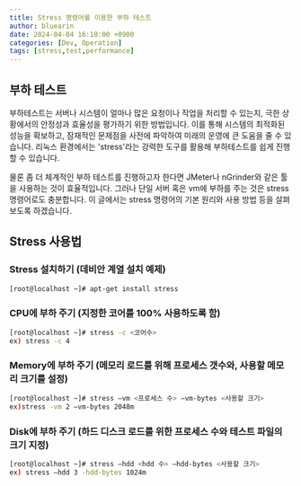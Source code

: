 ```yaml
---
title: Stress 명령어를 이용한 부하 테스트
author: bluearin
date: 2024-04-04 16:10:00 +0900
categories: [Dev, Operation]
tags: [stress,test,performance]
---
```


## 부하 테스트
부하테스트는 서버나 시스템이 얼마나 많은 요청이나 작업을 처리할 수 있는지, 극한 상황에서의 안정성과 효율성을 평가하기 위한 방법입니다. 이를 통해 시스템의 최적화된 성능을 확보하고, 잠재적인 문제점을 사전에 파악하여 미래의 운영에 큰 도움을 줄 수 있습니다. 리눅스 환경에서는 'stress'라는 강력한 도구를 활용해 부하테스트를 쉽게 진행할 수 있습니다.

물론 좀 더 체계적인 부하 테스트를 진행하고자 한다면 JMeter나 nGrinder와 같은 툴을 사용하는 것이 효율적입니다. 그러나 단일 서버 혹은 vm에 부하를 주는 것은 stress 명령어로도 충분합니다. 이 글에서는 stress 명령어의 기본 원리와 사용 방법 등을 살펴보도록 하겠습니다.


## Stress 사용법
### Stress 설치하기 (데비안 계열 설치 예제)
``` bash
[root@localhost ~]# apt-get install stress
```

### CPU에 부하 주기 (지정한 코어를 100% 사용하도록 함)
``` bash
[root@localhost ~]# stress -c <코어수>
ex) stress -c 4
```

### Memory에 부하 주기 (메모리 로드를 위해 프로세스 갯수와, 사용할 메모리 크기를 설정)
``` bash
[root@localhost ~]# stress –vm <프로세스 수> –vm-bytes <사용할 크기>
ex)stress -vm 2 –vm-bytes 2048m
```

### Disk에 부하 주기 (하드 디스크 로드를 위한 프로세스 수와 테스트 파일의 크기 지정)
``` bash
[root@localhost ~]# stress –hdd <hdd 수> –hdd-bytes <사용할 크기>
ex) stress –hdd 3 -hdd-bytes 1024m
```